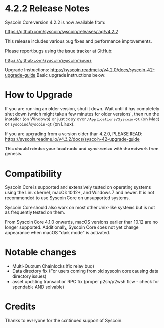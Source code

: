 4.2.2 Release Notes
===================

Syscoin Core version 4.2.2 is now available from:

  <https://github.com/syscoin/syscoin/releases/tag/v4.2.2>

This release includes various bug fixes and performance improvements.

Please report bugs using the issue tracker at GitHub:

  <https://github.com/syscoin/syscoin/issues>


Upgrade Instructions: <https://syscoin.readme.io/v4.2.0/docs/syscoin-42-upgrade-guide>
Basic upgrade instructions below:

How to Upgrade
==============

If you are running an older version, shut it down. Wait until it has completely
shut down (which might take a few minutes for older versions), then run the
installer (on Windows) or just copy over `/Applications/Syscoin-Qt` (on Mac)
or `syscoind`/`syscoin-qt` (on Linux).

If you are upgrading from a version older than 4.2.0, PLEASE READ: <https://syscoin.readme.io/v4.2.2/docs/syscoin-42-upgrade-guide>

This should reindex your local node and synchronize with the network from genesis.

Compatibility
==============

Syscoin Core is supported and extensively tested on operating systems using
the Linux kernel, macOS 10.12+, and Windows 7 and newer. It is not recommended
to use Syscoin Core on unsupported systems.

Syscoin Core should also work on most other Unix-like systems but is not
as frequently tested on them.

From Syscoin Core 4.1.0 onwards, macOS versions earlier than 10.12 are no
longer supported. Additionally, Syscoin Core does not yet change appearance
when macOS "dark mode" is activated.

Notable changes
===============

-  Multi-Quorum Chainlocks (fix relay bug)
-  Data directory fix (For users coming from old syscoin core causing data directory issues)
-  asset updating transaction RPC fix (proper p2sh/p2wsh flow - check for spendable AND solvable)

Credits
=======

Thanks to everyone for the continued support of Syscoin.

